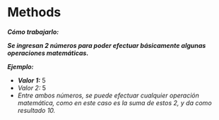 # Methods

**_Cómo trabajarlo:_**

**_Se ingresan 2 números para poder efectuar básicamente algunas operaciones matemáticas._**

**_Ejemplo:_**

- **_Valor 1:_** 5
- _Valor 2:_ 5
- _Entre ambos números, se puede efectuar cualquier operación matemática, como en este caso es la suma de estos 2, y da como resultado 10._
